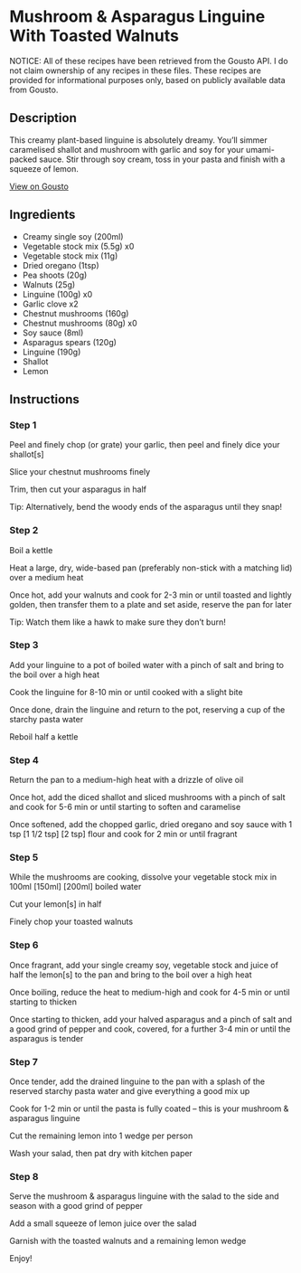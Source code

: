 # Mushroom & Asparagus Linguine With Toasted Walnuts

NOTICE: All of these recipes have been retrieved from the Gousto API. I do not claim ownership of any recipes in these files. These recipes are provided for informational purposes only, based on publicly available data from Gousto.

## Description

This creamy plant-based linguine is absolutely dreamy. You’ll simmer caramelised shallot and mushroom with garlic and soy for your umami-packed sauce. Stir through soy cream, toss in your pasta and finish with a squeeze of lemon.

[View on Gousto](https://www.gousto.co.uk/recipes/cookbook/mushroom-asparagus-linguini-with-toasted-walnuts)

## Ingredients

- Creamy single soy (200ml)
- Vegetable stock mix (5.5g) x0
- Vegetable stock mix (11g)
- Dried oregano (1tsp)
- Pea shoots (20g)
- Walnuts (25g)
- Linguine (100g) x0
- Garlic clove x2
- Chestnut mushrooms (160g)
- Chestnut mushrooms (80g) x0
- Soy sauce (8ml)
- Asparagus spears (120g)
- Linguine (190g)
- Shallot
- Lemon

## Instructions


### Step 1

Peel and finely chop (or grate) your garlic, then peel and finely dice your shallot[s]

Slice your chestnut mushrooms finely

Trim, then cut your asparagus in half

Tip: Alternatively, bend the woody ends of the asparagus until they snap!


### Step 2

Boil a kettle

Heat a large, dry, wide-based pan (preferably non-stick with a matching lid) over a medium heat

Once hot, add your walnuts and cook for 2-3 min or until toasted and lightly golden, then transfer them to a plate and set aside, reserve the pan for later

Tip: Watch them like a hawk to make sure they don’t burn!


### Step 3

Add your linguine to a pot of boiled water with a pinch of salt and bring to the boil over a high heat

Cook the linguine for 8-10 min or until cooked with a slight bite

Once done, drain the linguine and return to the pot, reserving a cup of the starchy pasta water

Reboil half a kettle


### Step 4

Return the pan to a medium-high heat with a drizzle of olive oil

Once hot, add the diced shallot and sliced mushrooms with a pinch of salt and cook for 5-6 min or until starting to soften and caramelise

Once softened, add the chopped garlic, dried oregano and soy sauce with 1 tsp <span class="text-purple">[1 1/2 tsp]<span class="text-danger"> </span>[2 tsp]</span> flour and cook for 2 min or until fragrant


### Step 5

While the mushrooms are cooking, dissolve your vegetable stock mix in 100ml <span class="text-purple">[150ml]</span><span class="text-danger"> [200ml] </span>boiled water

Cut your lemon[s] in half

Finely chop your toasted walnuts


### Step 6

Once fragrant, add your single creamy soy, vegetable stock and juice of half the lemon[s]<span class="text-danger"> </span>to the pan and bring to the boil over a high heat

Once boiling, reduce the heat to medium-high and cook for 4-5 min or until starting to thicken

Once starting to thicken, add your halved asparagus and a pinch of salt and a good grind of pepper and cook, covered, for a further 3-4 min or until the asparagus is tender


### Step 7

Once tender, add the drained linguine to the pan with a splash of the reserved starchy pasta water and give everything a good mix up

Cook for 1-2 min or until the pasta is fully coated – this is your mushroom & asparagus linguine

Cut the remaining lemon into 1 wedge per person

Wash your salad, then pat dry with kitchen paper

### Step 8

Serve the mushroom & asparagus linguine with the salad to the side and season with a good grind of pepper

Add a small squeeze of lemon juice over the salad

Garnish with the toasted walnuts and a remaining lemon wedge

Enjoy!

